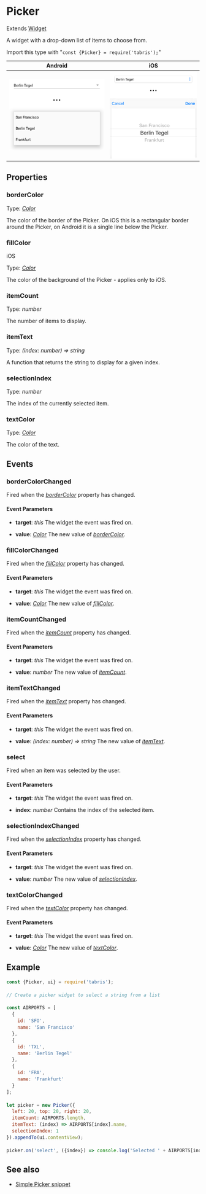 ---
---
# Picker

Extends [Widget](Widget.md)

A widget with a drop-down list of items to choose from.

Import this type with "`const {Picker} = require('tabris');`"

Android | iOS
--- | ---
![Picker on Android](img/android/Picker.png) | ![Picker on iOS](img/ios/Picker.png)

## Properties

### borderColor


Type: *[Color](../types.md#color)*

The color of the border of the Picker. On iOS this is a rectangular border around the Picker, on Android it is a single line below the Picker.

### fillColor
<p class="platforms"><span class="ios-tag" title="supported on iOS">iOS</span></p>

Type: *[Color](../types.md#color)*

The color of the background of the Picker - applies only to iOS.

### itemCount


Type: *number*

The number of items to display.

### itemText


Type: *(index: number) => string*

A function that returns the string to display for a given index.

### selectionIndex


Type: *number*

The index of the currently selected item.

### textColor


Type: *[Color](../types.md#color)*

The color of the text.


## Events

### borderColorChanged

Fired when the [*borderColor*](#borderColor) property has changed.

#### Event Parameters 
- **target**: *this*
    The widget the event was fired on.

- **value**: *[Color](../types.md#color)*
    The new value of [*borderColor*](#borderColor).


### fillColorChanged

Fired when the [*fillColor*](#fillColor) property has changed.

#### Event Parameters 
- **target**: *this*
    The widget the event was fired on.

- **value**: *[Color](../types.md#color)*
    The new value of [*fillColor*](#fillColor).


### itemCountChanged

Fired when the [*itemCount*](#itemCount) property has changed.

#### Event Parameters 
- **target**: *this*
    The widget the event was fired on.

- **value**: *number*
    The new value of [*itemCount*](#itemCount).


### itemTextChanged

Fired when the [*itemText*](#itemText) property has changed.

#### Event Parameters 
- **target**: *this*
    The widget the event was fired on.

- **value**: *(index: number) => string*
    The new value of [*itemText*](#itemText).


### select

Fired when an item was selected by the user.

#### Event Parameters 
- **target**: *this*
    The widget the event was fired on.

- **index**: *number*
    Contains the index of the selected item.


### selectionIndexChanged

Fired when the [*selectionIndex*](#selectionIndex) property has changed.

#### Event Parameters 
- **target**: *this*
    The widget the event was fired on.

- **value**: *number*
    The new value of [*selectionIndex*](#selectionIndex).


### textColorChanged

Fired when the [*textColor*](#textColor) property has changed.

#### Event Parameters 
- **target**: *this*
    The widget the event was fired on.

- **value**: *[Color](../types.md#color)*
    The new value of [*textColor*](#textColor).





## Example
```js
const {Picker, ui} = require('tabris');

// Create a picker widget to select a string from a list

const AIRPORTS = [
  {
    id: 'SFO',
    name: 'San Francisco'
  },
  {
    id: 'TXL',
    name: 'Berlin Tegel'
  },
  {
    id: 'FRA',
    name: 'Frankfurt'
  }
];

let picker = new Picker({
  left: 20, top: 20, right: 20,
  itemCount: AIRPORTS.length,
  itemText: (index) => AIRPORTS[index].name,
  selectionIndex: 1
}).appendTo(ui.contentView);

picker.on('select', ({index}) => console.log('Selected ' + AIRPORTS[index].id));
```
## See also

- [Simple Picker snippet](https://github.com/eclipsesource/tabris-js/tree/v2.4.0/snippets/picker.js)
